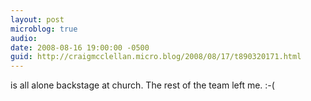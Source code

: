 ```yaml
---
layout: post
microblog: true
audio: 
date: 2008-08-16 19:00:00 -0500
guid: http://craigmcclellan.micro.blog/2008/08/17/t890320171.html
---
```

is all alone backstage at church. The rest of the team left me. :-(
